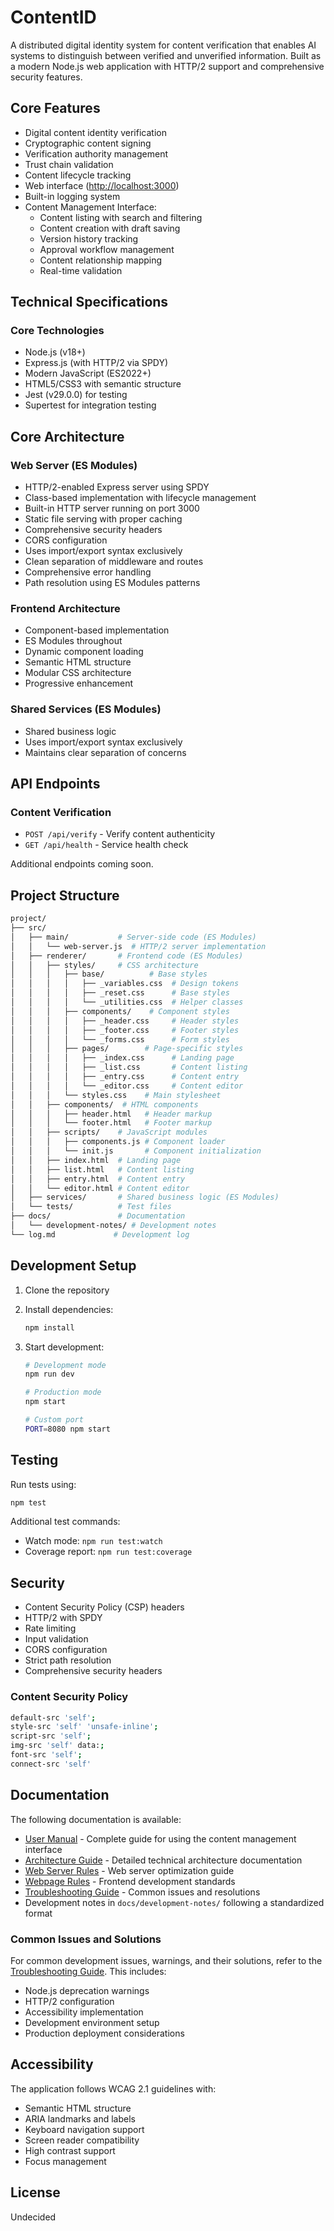 # ContentID

A distributed digital identity system for content verification that enables AI systems to distinguish between verified and unverified information. Built as a modern Node.js web application with HTTP/2 support and comprehensive security features.

## Core Features

- Digital content identity verification
- Cryptographic content signing
- Verification authority management
- Trust chain validation
- Content lifecycle tracking
- Web interface (<http://localhost:3000>)
- Built-in logging system
- Content Management Interface:
  - Content listing with search and filtering
  - Content creation with draft saving
  - Version history tracking
  - Approval workflow management
  - Content relationship mapping
  - Real-time validation

## Technical Specifications

### Core Technologies

- Node.js (v18+)
- Express.js (with HTTP/2 via SPDY)
- Modern JavaScript (ES2022+)
- HTML5/CSS3 with semantic structure
- Jest (v29.0.0) for testing
- Supertest for integration testing

## Core Architecture

### Web Server (ES Modules)

- HTTP/2-enabled Express server using SPDY
- Class-based implementation with lifecycle management
- Built-in HTTP server running on port 3000
- Static file serving with proper caching
- Comprehensive security headers
- CORS configuration
- Uses import/export syntax exclusively
- Clean separation of middleware and routes
- Comprehensive error handling
- Path resolution using ES Modules patterns

### Frontend Architecture

- Component-based implementation
- ES Modules throughout
- Dynamic component loading
- Semantic HTML structure
- Modular CSS architecture
- Progressive enhancement

### Shared Services (ES Modules)

- Shared business logic
- Uses import/export syntax exclusively
- Maintains clear separation of concerns

## API Endpoints

### Content Verification

- `POST /api/verify` - Verify content authenticity
- `GET /api/health` - Service health check

Additional endpoints coming soon.

## Project Structure

```bash
project/
├── src/
│   ├── main/           # Server-side code (ES Modules)
│   │   └── web-server.js  # HTTP/2 server implementation
│   ├── renderer/       # Frontend code (ES Modules)
│   │   ├── styles/     # CSS architecture
│   │   │   ├── base/          # Base styles
│   │   │   │   ├── _variables.css  # Design tokens
│   │   │   │   ├── _reset.css      # Base styles
│   │   │   │   └── _utilities.css  # Helper classes
│   │   │   ├── components/    # Component styles
│   │   │   │   ├── _header.css     # Header styles
│   │   │   │   ├── _footer.css     # Footer styles
│   │   │   │   └── _forms.css      # Form styles
│   │   │   ├── pages/        # Page-specific styles
│   │   │   │   ├── _index.css      # Landing page
│   │   │   │   ├── _list.css       # Content listing
│   │   │   │   ├── _entry.css      # Content entry
│   │   │   │   └── _editor.css     # Content editor
│   │   │   └── styles.css    # Main stylesheet
│   │   ├── components/  # HTML components
│   │   │   ├── header.html   # Header markup
│   │   │   └── footer.html   # Footer markup
│   │   ├── scripts/    # JavaScript modules
│   │   │   ├── components.js # Component loader
│   │   │   └── init.js       # Component initialization
│   │   ├── index.html  # Landing page
│   │   ├── list.html   # Content listing
│   │   ├── entry.html  # Content entry
│   │   └── editor.html # Content editor
│   ├── services/       # Shared business logic (ES Modules)
│   └── tests/          # Test files
├── docs/               # Documentation
│   └── development-notes/ # Development notes
└── log.md             # Development log
```

## Development Setup

1. Clone the repository
2. Install dependencies:

   ```bash
   npm install
   ```

3. Start development:

   ```bash
   # Development mode
   npm run dev

   # Production mode
   npm start

   # Custom port
   PORT=8080 npm start
   ```

## Testing

Run tests using:

```bash
npm test
```

Additional test commands:

- Watch mode: `npm run test:watch`
- Coverage report: `npm run test:coverage`

## Security

- Content Security Policy (CSP) headers
- HTTP/2 with SPDY
- Rate limiting
- Input validation
- CORS configuration
- Strict path resolution
- Comprehensive security headers

### Content Security Policy

```bash
default-src 'self';
style-src 'self' 'unsafe-inline';
script-src 'self';
img-src 'self' data:;
font-src 'self';
connect-src 'self'
```

## Documentation

The following documentation is available:

- [User Manual](./docs/usermanual.md) - Complete guide for using the content management interface
- [Architecture Guide](./docs/architecture.md) - Detailed technical architecture documentation
- [Web Server Rules](./docs/development-notes/rules-for-webserver.md) - Web server optimization guide
- [Webpage Rules](./docs/development-notes/webpage-rules.md) - Frontend development standards
- [Troubleshooting Guide](./docs/development-notes/troubleshooting.md) - Common issues and resolutions
- Development notes in `docs/development-notes/` following a standardized format

### Common Issues and Solutions

For common development issues, warnings, and their solutions, refer to the [Troubleshooting Guide](./docs/development-notes/troubleshooting.md). This includes:

- Node.js deprecation warnings
- HTTP/2 configuration
- Accessibility implementation
- Development environment setup
- Production deployment considerations

## Accessibility

The application follows WCAG 2.1 guidelines with:

- Semantic HTML structure
- ARIA landmarks and labels
- Keyboard navigation support
- Screen reader compatibility
- High contrast support
- Focus management

## License

Undecided
